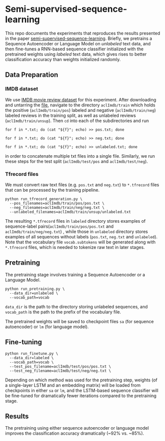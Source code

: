 # Semi-supervised-sequence-learning

This repo documents the experiments that reproduces the results presented in the paper [semi-supervised-sequence-learning](https://arxiv.org/abs/1511.01432). Briefly, we pretrains a Sequence Autoencoder or Language Model on *unlabeled* text data, and then fine-tunes a RNN-based sequence classifier initialized with the pretrained weights using *labeled* text data, which gives rises to better classification accuracy than weights initialized randomly. 

## Data Preparation

### IMDB dataset

We use [IMDB movie review dataset](http://ai.stanford.edu/~amaas/data/sentiment/) for this experiment. After downloading and untarring the [file](http://ai.stanford.edu/~amaas/data/sentiment/aclImdb_v1.tar.gz), navigate to the directory `aclImdb/train` which holds the positive (`aclImdb/train/pos`) labeled and negative (`aclImdb/train/neg`) labeled reviews in the training split, as well as unlabeled reviews (`aclImdb/train/unsup`). Then `cd` into each of the subdirectories and run

```
for f in *.txt; do (cat "${f}"; echo) >> pos.txt; done
```
 
```
for f in *.txt; do (cat "${f}"; echo) >> neg.txt; done
```

```
for f in *.txt; do (cat "${f}"; echo) >> unlabeled.txt; done
```
in order to concatenate multiple txt files into a single file. Similarly, we run these steps for the test split (`aclImdb/test/pos` and `aclImdb/test/neg`).

### Tfrecord files

We must convert raw text files (e.g. `pos.txt` and `neg.txt`) to `*.tfrecord` files that can be processed by the training pipeline.

```
python run_tfrecord_generation.py \
  --pos_filenames=aclImdb/train/pos/pos.txt \
  --neg_filenames=aclImdb/train/neg/neg.txt \
  --unlabeled_filenames=aclImdb/train/unsup/unlabeled.txt 
```

The resulting `*.tfrecord` files in `labeled` directory stores examples of sequence-label pairs(`aclImdb/train/pos/pos.txt` and `aclImdb/train/neg/neg.txt`) , while those in `unlabeled` directory stores examples of all sequences without labels (`pos.txt`, `neg.txt` and `unlabeled`). Note that the vocabulary file `vocab.subtokens` will be generated along with `*.tfrecord` files, which is needed to tokenize raw text in later stages.

## Pretraining

The pretraining stage involves training a Sequence Autoencoder or a Language Model.

```
python run_pretraining.py \
  --data_dir=unlabeled \
  --vocab_path=vocab
```

`data_dir` is the path to the directory storing unlabeled sequences, and `vocab_path` is the path to the prefix of the vocabulary file.

The pretrained weights will be saved to checkpoint files `sa` (for sequence autoencoder) or `lm` (for language model).


## Fine-tuning

```
python run_finetune.py \
  --data_dir=labeled \
  --vocab_path=vocab \
  --test_pos_filename=aclImdb/test/pos/pos.txt \
  --test_neg_filename=aclImdb/test/neg/neg.txt \
```

Depending on which method was used for the pretraining step, weights (of a single-layer LSTM and an embedding matrix) will be loaded from checkpoints in either `sa` or `lm`, and the LSTM-based sequence classifier will be fine-tuned for dramatically fewer iterations compared to the pretraining stage. 


## Results

The pretraining using either sequence autoencoder or language model improves the classification accuracy dramatically (~92% vs. ~85%).


